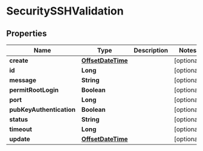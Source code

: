 # SecuritySSHValidation

## Properties
Name | Type | Description | Notes
------------ | ------------- | ------------- | -------------
**create** | [**OffsetDateTime**](OffsetDateTime.md) |  |  [optional]
**id** | **Long** |  |  [optional]
**message** | **String** |  |  [optional]
**permitRootLogin** | **Boolean** |  |  [optional]
**port** | **Long** |  |  [optional]
**pubKeyAuthentication** | **Boolean** |  |  [optional]
**status** | **String** |  |  [optional]
**timeout** | **Long** |  |  [optional]
**update** | [**OffsetDateTime**](OffsetDateTime.md) |  |  [optional]
